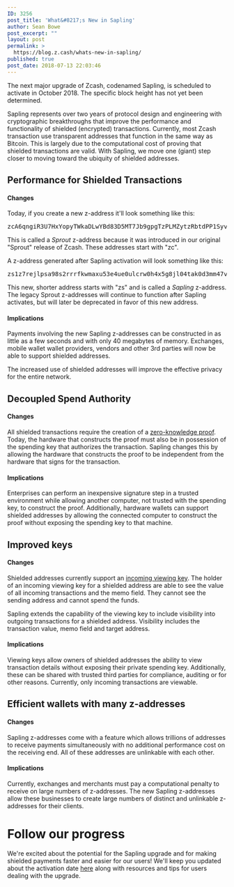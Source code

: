 ```yaml
---
ID: 3256
post_title: 'What&#8217;s New in Sapling'
author: Sean Bowe
post_excerpt: ""
layout: post
permalink: >
  https://blog.z.cash/whats-new-in-sapling/
published: true
post_date: 2018-07-13 22:03:46
---
```

The next major upgrade of Zcash, codenamed Sapling, is scheduled to activate in October 2018. The specific block height has not yet been determined.

Sapling represents over two years of protocol design and engineering with cryptographic breakthroughs that improve the performance and functionality of shielded (encrypted) transactions. Currently, most Zcash transaction use transparent addresses that function in the same way as Bitcoin. This is largely due to the computational cost of proving that shielded transactions are valid. With Sapling, we move one (giant) step closer to moving toward the ubiquity of shielded addresses.
<h2>Performance for Shielded Transactions</h2>
<h4>Changes</h4>
Today, if you create a new z-address it'll look something like this:
<pre><span class="pl-s">zcA6qngiR3U7HxYopyTWkaDLwYBd83D5MT7Jb9gpgTzPLMZytzRbtdPP1Syv4RvRgHeoZrJWSask3DyfwXG9DGPMWMvX7aC</span></pre>
This is called a <em>Sprout </em>z-address because it was introduced in our original "Sprout" release of Zcash. These addresses start with "zc".

A z-address generated after Sapling activation will look something like this:
<pre><span class="blob-code-inner"><span class="pl-s">zs1z7rejlpsa98s2rrrfkwmaxu53e4ue0ulcrw0h4x5g8jl04tak0d3mm47vdtahatqrlkngh9sly</span></span></pre>
This new, shorter address starts with "zs" and is called a <em>Sapling</em> z-address. The legacy Sprout z-addresses will continue to function after Sapling activates, but will later be deprecated in favor of this new address.
<h4>Implications</h4>
Payments involving the new Sapling z-addresses can be constructed in as little as a few seconds and with only 40 megabytes of memory. Exchanges, mobile wallet wallet providers, vendors and other 3rd parties will now be able to support shielded addresses.

The increased use of shielded addresses will improve the effective privacy for the entire network.
<h2>Decoupled Spend Authority</h2>
<h4>Changes</h4>
All shielded transactions require the creation of a <a href="https://z.cash/technology/zksnarks.html">zero-knowledge proof</a>. Today, the hardware that constructs the proof must also be in possession of the spending key that authorizes the transaction. Sapling changes this by allowing the hardware that constructs the proof to be independent from the hardware that signs for the transaction.
<h4>Implications</h4>
Enterprises can perform an inexpensive signature step in a trusted environment while allowing another computer, not trusted with the spending key, to construct the proof. Additionally, hardware wallets can support shielded addresses by allowing the connected computer to construct the proof without exposing the spending key to that machine.
<h2>Improved keys</h2>
<h4>Changes</h4>
Shielded addresses currently support an <a href="https://blog.z.cash/viewing-keys-selective-disclosure/">incoming viewing key</a>. The holder of an incoming viewing key for a shielded address are able to see the value of all incoming transactions and the memo field. They cannot see the sending address and cannot spend the funds.

Sapling extends the capability of the viewing key to include visibility into outgoing transactions for a shielded address. Visibility includes the transaction value, memo field and target address.
<h4>Implications</h4>
Viewing keys allow owners of shielded addresses the ability to view transaction details without exposing their private spending key. Additionally, these can be shared with trusted third parties for compliance, auditing or for other reasons. Currently, only incoming transactions are viewable.
<h2>Efficient wallets with many z-addresses</h2>
<h4>Changes</h4>
Sapling z-addresses come with a feature which allows trillions of addresses to receive payments simultaneously with no additional performance cost on the receiving end. All of these addresses are unlinkable with each other.
<h4>Implications</h4>
Currently, exchanges and merchants must pay a computational penalty to receive on large numbers of z-addresses. The new Sapling z-addresses allow these businesses to create large numbers of distinct and unlinkable z-addresses for their clients.
<h1>Follow our progress</h1>
We're excited about the potential for the Sapling upgrade and for making shielded payments faster and easier for our users! We'll keep you updated about the activation date <a href="https://z.cash/upgrade/sapling.html">here</a> along with resources and tips for users dealing with the upgrade.